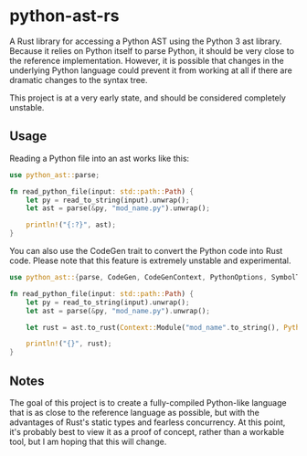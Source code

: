 # python-ast-rs

A Rust library for accessing a Python AST using the Python 3 ast library. Because it relies on Python itself to parse Python, it should be very close to the reference implementation. However, it is possible that changes in the underlying Python language could prevent it from working at all if there are dramatic changes to the syntax tree.

This project is at a very early state, and should be considered completely unstable.

## Usage

Reading a Python file into an ast works like this:

```rust
use python_ast::parse;

fn read_python_file(input: std::path::Path) {
    let py = read_to_string(input).unwrap();
    let ast = parse(&py, "mod_name.py").unwrap();

    println!("{:?}", ast);
}

```

You can also use the CodeGen trait to convert the Python code into Rust code. Please note that this feature is extremely unstable and experimental.

```rust
use python_ast::{parse, CodeGen, CodeGenContext, PythonOptions, SymbolTableScopes};

fn read_python_file(input: std::path::Path) {
    let py = read_to_string(input).unwrap();
    let ast = parse(&py, "mod_name.py").unwrap();

    let rust = ast.to_rust(Context::Module("mod_name".to_string(), PythonOptions::default(), SymbolTableScopes::new())).unwrap();

    println!("{}", rust);
}

```

## Notes

The goal of this project is to create a fully-compiled Python-like language that is as close to the reference language as possible, but with the advantages of Rust's static types and fearless concurrency. At this point, it's probably best to view it as a proof of concept, rather than a workable tool, but I am hoping that this will change.

